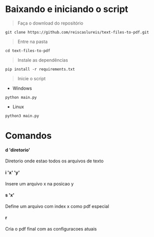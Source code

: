 # Baixando e iniciando o script

> Faça o download do repositório
```
git clone https://github.com/reiscaslureis/text-files-to-pdf.git
```

> Entre na pasta
```
cd text-files-to-pdf
```

> Instale as dependências
```
pip install -r requirements.txt
```

> Inicie o script
- Windows
```
python main.py
```

- Linux
```
python3 main.py
```

# Comandos
#### d 'diretorio'                    
Diretorio onde estao todos os arquivos de texto
 
#### i 'x' 'y'                        
Insere um arquivo x na posicao y
 
#### s 'x'                            
Define um arquivo com index x como pdf especial  
   
#### r                                
Cria o pdf final com as configuracoes atuais 
